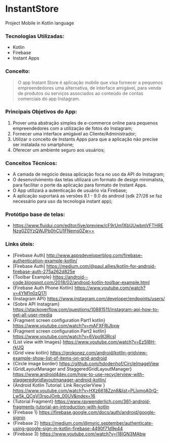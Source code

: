 # InstantStore
Project Mobile in Kotlin language

### Tecnologias Utilizadas: 
- Kotlin
- Firebase
- Instant Apps

### Conceito:
 > O app Instant Store é aplicação mobile que visa fornecer a pequenos empreendedores uma alternativa, de interface amigável, para venda de produtos ou serviços associados ao conteúdo de contas comerciais do app Instagram.
  
### Principais Objetivos do App:
1. Prover uma abstração simples de e-commerce online para pequenos empreendedores com a utilização de fotos do Instagram;
2. Fornecer uma interface amigável ao Cliente/Administrador;
3. Utilizar o conceito de Instants Apps para que a aplicação não precise ser instalada no smartphone;
4. Oferecer um ambiente seguro aos usuários;

### Conceitos Técnicos:
- A camada de negócio dessa aplicação foca no uso da API do Instagram;
- O desenvolvimento das telas utilizará um formato de design minimalista, para facilitar o porte da aplicação para formato de Instant Apps.
- O App utilizará a autenticação de usuário via Firebase;
- A aplicação suportará as versões 8.1 - 9.0 do android (sdk 27/28 se faz necessário para uso da tecnologia instant app);

### Protótipo base de telas:
- https://www.fluidui.com/editor/live/preview/cF9rUm1XbUUwbmVFTHRENzg0Z0YzQWJPb0hCU1FNems0Zw==

### Links úteis:
 - [Firebase Auth] http://www.appsdeveloperblog.com/firebase-authentication-example-kotlin/
 - [Firebase Auth] https://medium.com/@paul.allies/kotlin-for-android-firebase-auth-275a262d825e
 - {Toolbar Example} https://android--code.blogspot.com/2018/02/android-kotlin-toolbar-example.html
 - {Firebase Auth Phone Kotlin} https://www.youtube.com/watch?v=4YM1n0zQ17I
 - {Instagram API} https://www.instagram.com/developer/endpoints/users/
 - {Sobre API Instagram} https://stackoverflow.com/questions/10881511/instagram-api-how-to-get-all-user-media
 - {Fragment screen configuration Part1 kotlin} https://www.youtube.com/watch?v=mAFXFRiJbxw
 - {Fragment screen configuration Part2 kotlin} https://www.youtube.com/watch?v=6Vpo9I3RcsI
 - {List view with Images} https://www.youtube.com/watch?v=Ez5l8H-rkUQ
 - {Grid view kotlin} https://grokonez.com/android/kotlin-gridview-example-show-list-of-items-on-grid-android
 - {Circle image border} https://github.com/hdodenhof/CircleImageView
 - {GridLayoutManager and StaggeredGridLayoutManager} https://www.android4dev.com/how-to-use-recyclerview-with-staggeredgridlayoutmanager-android-kotlin/
 - {Android Kotlin Tutorial: Link RecyclerView } https://www.youtube.com/watch?v=HXz6618Zzn8&list=PLlxmoA0rQ-Lw5k_QCqVl3rsoJOnb_00UV&index=16
 - {Tutorial Fragment} https://www.raywenderlich.com/361-android-fragments-tutorial-an-introduction-with-kotlin
 - {Firebase 1} https://firebase.google.com/docs/auth/android/google-signin
 - {Firebase 2} https://medium.com/@myric.september/authenticate-using-google-sign-in-kotlin-firebase-4490f71d9e44
 - {Firebase 3} https://www.youtube.com/watch?v=i18IGN3MAbw
 
 
 
